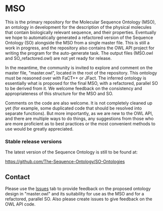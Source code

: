 # MSO

This is the primary repository for the Molecular Sequence Ontology (MSO), an ontology in development for the description of the physical molecules that contain biologically relevant sequence, and their properties. Eventually we hope to automatically generated a refactored version of the Sequence Ontology (SO) alongside the MSO from a single master file. This is still a work in progress, and the repository also contains the OWL API project for writing the program for the auto-generate task. The output files (MSO.owl and SO_refactored.owl) are not yet ready for release.

In the meantime, the community is invited to explore and comment on the master file, "master.owl", located in the root of the repository. This ontology must be reasoned over with FaCT++ or JFact. The inferred ontology is essentially what is proposed for the final MSO, with a refactored, parallel SO to be derived from it. We welcome feedback on the consistency and appropriateness of this structure for the MSO and SO.

Comments on the code are also welcome. It is not completely cleaned up yet (for example, some duplicated code that should be resolved into separate functions). But more importantly, as we are new to the OWL API, and there are multiple ways to do things, any suggestions from those who are more proficient as to best practices or the most convenient methods to use would be greatly appreciated.

### Stable release versions

The latest version of the Sequence Ontology is still to be found at:

https://github.com/The-Sequence-Ontology/SO-Ontologies

## Contact
Please use the [Issues](https://github.com/The-Sequence-Ontology/MSO/issues) tab to provide feedback on the proposed ontology design in "master.owl" and its suitability for use as the MSO and for a refactored, parallel SO. Also please create issues to give feedback on the OWL API code.

